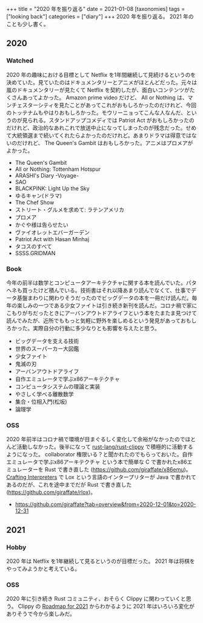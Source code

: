 +++
title = "2020 年を振り返る"
date = 2021-01-08
[taxonomies]
tags = ["looking back"]
categories = ["diary"]
+++
2020 年を振り返る。 2021 年のことも少し書く。<!-- more -->

## 2020
### Watched
2020 年の趣味における目標として Netflix を1年間継続して見続けるというのを決めていた。見ていたのはドキュメンタリーとアニメがほとんどだった。元々は嵐のドキュメンタリーが見たくて Netflix を契約したが、面白いコンテンツがたくさんあってよかった。 Amazon prime video だけど、 All or Nothing は、マンチェスターシティを見たことがあってこれがおもしろかったのだけれど、今回のトッテナムもやはりおもしろかった。モウリーニョってこんな人なんだ、というのが見られる。スタンドアップコメディでは Patriot Act がおもしろかったのだけれど、政治的なあれこれで放送中止になってしまったのが残念だった。せめて大統領選まで続いてくれたらよかったのだけれど。あまりドラマは得意ではないのだけれど、 The Queen's Gambit はおもしろかった。アニメはプロメアがよかった。
- The Queen's Gambit
- All or Nothing: Tottenham Hotspur
- ARASHI's Diary -Voyage-
- SAO
- BLACKPINK: Light Up the Sky
- ゆるキャン(ドラマ)
- The Chef Show
- ストリート・グルメを求めて: ラテンアメリカ
- プロメア
- かぐや様は告らせたい
- ヴァイオレットエバーガーデン
- Patriot Act with Hasan Minhaj
- タコスのすべて
- SSSS.GRIDMAN

### Book
今年の前半は数学とコンピュータアーキテクチャに関する本を読んでいた。パタヘネも買ったけど積んでいる。技術書はそれ以降あまり読んでなくて、仕事でデータ基盤まわりに関わりそうだったのでビッグデータの本を一冊だけ読んだ。毎年の楽しみの一つである少女ファイトは引き続き新刊を読んだ。コロナ禍で家にこもりがちだったときにアーバンアウトドアライフという本をたまたま見つけて読んでみたが、近所でももっと気軽に野外を楽しめるという発見があっておもしろかった。実際自分の行動に多少なりとも影響を与えたと思う。
- ビッグデータを支える技術
- 世界のスーパーカー大図鑑
- 少女ファイト
- 鬼滅の刃
- アーバンアウトドアライフ
- 自作エミュレータで学ぶx86アーキテクチャ
- コンピュータシステムの理論と実装
- やさしく学べる離散数学
- 集合・位相入門(松坂)
- 論理学

### OSS
2020 年前半はコロナ禍で環境が目まぐるしく変化して余裕がなかったのでほとんど活動しなかった。後半になって [rust-lang/rust-clippy](https://github.com/rust-lang/rust-clippy) で積極的に活動するようになった。 collaborator 権限いる？と聞かれたのでもらっておいた。自作エミュレータで学ぶx86アーキテクチャ という本で簡単な C で書かれたx86エミュレーターを Rust で書き直した (<https://github.com/giraffate/x86emu>)。 [Crafting Interpreters](https://craftinginterpreters.com/classes.html) で Lox という言語のインタープリターが Java で書かれてあるのだが、これを途中までだが Rust で書き直した (<https://github.com/giraffate/rlox>)。
- <https://github.com/giraffate?tab=overview&from=2020-12-01&to=2020-12-31>

## 2021
### Hobby
2020 年は Netflix を1年継続して見るというのが目標だった。 2021 年は将棋をやってみようかと考えている。

### OSS
2020 年に引き続き Rust コミュニティ、おそらく Clippy に関わっていくと思う。 Clippy の [Roadmap for 2021](https://github.com/rust-lang/rust-clippy/pull/6462) からわかるように 2021 年はいろいろ変化がありそうで今から楽しみだ。
